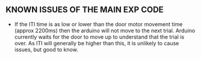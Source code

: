 ## KNOWN ISSUES OF THE MAIN EXP CODE

- If the ITI time is as low or lower than the door motor movement time (approx 2200ms) then the arduino will not move to the next trial. Arduino currently
waits for the door to move up to understand that the trial is over. As ITI will generally be higher than this, it is unlikely to cause issues, but good to know.
